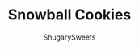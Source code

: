---
layout: ../../layouts/MarkdownPostLayout.astro
title: Snowball Cookies
author: ShugarySweets
pubDate: 2018-11-26
description: "Swedish Heirloom Cookies melt-in-your mouth cookies with a buttery almond flavor. They&#x27;re also known as Snowball Cookies or Mexican Wedding Cookies, depending on where you&#x27;re from!"
image_url: https://www.shugarysweets.com/wp-content/uploads/2019/12/snowball-cookies-facebook.jpg
tags: ["Cookies","American"]
calories: 79
protein: 1
carbohydrates: 8
fats: 5
fiber: 0
ingredients: ["1 cup unsalted butter, softened","1 cup powdered sugar","1/2 teaspoon kosher salt","1 1/4 cups ground pecans **","2 cups all-purpose flour","1 large egg","2 Tablespoons water","1 Tablespoon vanilla extract","2 teaspoons almond extract","1 cup powdered sugar, for coating"]
serves: 60
time: "39 minutes"
prepTime: "25 minutes"
instructions: ["Preheat oven to 325 degrees. Line a baking sheet with parchment paper.","In a large mixing bowl, cream together the butter, powdered sugar and salt until smooth. Add in ground pecans, flour and egg. Slowly add water, vanilla, and almond extract. Beat until combined into a dough.","Shape dough into small balls and crescents, using about 1/2-1 Tbsp of dough. Place on cookie sheet. Bake for 12-14 minutes, until set.","While warm, roll cookies in powdered sugar. Store in airtight container for up to one week. Add more powdered sugar, if needed, when serving."]
nutrition: ["79 calories","8 grams carbohydrates","11 milligrams cholesterol","5 grams fat","0 grams fiber","1 grams protein","2 grams saturated fat","38 milligrams sodium","4 grams sugar","0 grams trans fat","3 grams unsaturated fat"]
---